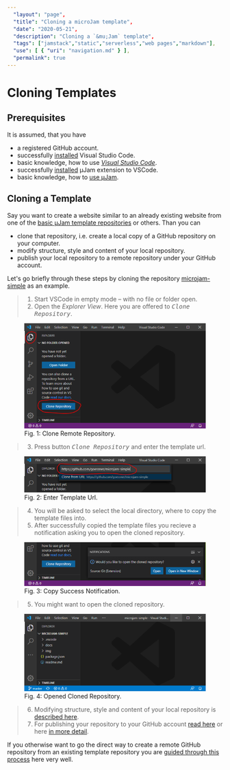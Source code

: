 ```yaml
---
  "layout": "page",
  "title": "Cloning a microJam template",
  "date": "2020-05-21",
  "description": "Cloning a `&mu;Jam` template",
  "tags": ["jamstack","static","serverless","web pages","markdown"],
  "use": [ { "uri": "navigation.md" } ],
  "permalink": true
---
```


# Cloning Templates

## Prerequisites

It is assumed, that you have
* a registered GitHub account.
* successfully [installed](https://code.visualstudio.com/Download) Visual Studio Code.
* basic knowledge, how to use [*Visual Studio Code*](https://code.visualstudio.com/).
* successfully [installed](https://marketplace.visualstudio.com/items?itemName=goessner.microjam) &mu;Jam extension to VSCode.
* basic knowledge, how to [use &mu;Jam](./usage.html).

## Cloning a Template

Say you want to create a website similar to an already existing website from one of the [basic &mu;Jam template repositories](./usage.html#templates) or others. Than you can

* clone that repository, i.e. create a local copy of a GitHub repository on your computer.
* modify structure, style and content of your local repository.
* publish your local repository to a remote repository under your GitHub account.

Let's go briefly through these steps by cloning the repository [microjam-simple](https://github.com/goessner/microjam-simple) as an example.

> 1. Start VSCode in empty mode &ndash; with no file or folder open.
> 2. Open the *Explorer View*. Here you are offered to  <kbd>*Clone Repository*</kbd>.

<figure>
  <img src="./img/mu-jam.clone.01.png" alt="open empty VSCode">
  <figcaption>Fig. 1: Clone Remote Repository.</figcaption>
</figure>

> 3. Press button <kbd>*Clone Repository*</kbd> and enter the template url.

<figure>
  <img src="./img/mu-jam.clone.02.png" alt="enter template url">
  <figcaption>Fig. 2: Enter Template Url.</figcaption>
</figure>

> 4. You will be asked to select the local directory, where to copy the template files into.
> 5. After successfully copied the template files you recieve a notification asking you to open the cloned repository.

<figure>
  <img src="./img/mu-jam.clone.03.png" alt="copy success notification">
  <figcaption>Fig. 3: Copy Success Notification.</figcaption>
</figure>

> 5. You might want to open the cloned repository.

<figure>
  <img src="./img/mu-jam.clone.04.png" alt="Open cloned repository">
  <figcaption>Fig. 4: Opened Cloned Repository.</figcaption>
</figure>

> 6. Modifying structure, style and content of your local repository is [described here](file:///C:/git/microjam/docs/usage.html#usage). 
> 7. For publishing your repository to your GitHub account [read here](./usage.html#usage) or here [in more detail](./installationGuide.html#publish-to-the-world).

If you otherwise want to go the direct way to create a remote GitHub repository from an existing template repository you are [guided through this process](https://help.github.com/en/github/creating-cloning-and-archiving-repositories/creating-a-repository-from-a-template) here very well.
